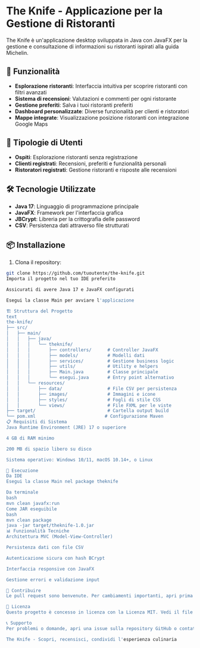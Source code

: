 # The Knife - Applicazione per la Gestione di Ristoranti

The Knife è un'applicazione desktop sviluppata in Java con JavaFX per la gestione e consultazione di informazioni su ristoranti ispirati alla guida Michelin.

## 🚀 Funzionalità

- **Esplorazione ristoranti**: Interfaccia intuitiva per scoprire ristoranti con filtri avanzati
- **Sistema di recensioni**: Valutazioni e commenti per ogni ristorante
- **Gestione preferiti**: Salva i tuoi ristoranti preferiti
- **Dashboard personalizzate**: Diverse funzionalità per clienti e ristoratori
- **Mappe integrate**: Visualizzazione posizione ristoranti con integrazione Google Maps

## 👥 Tipologie di Utenti

- **Ospiti**: Esplorazione ristoranti senza registrazione
- **Clienti registrati**: Recensioni, preferiti e funzionalità personali
- **Ristoratori registrati**: Gestione ristoranti e risposte alle recensioni

## 🛠️ Tecnologie Utilizzate

- **Java 17**: Linguaggio di programmazione principale
- **JavaFX**: Framework per l'interfaccia grafica
- **JBCrypt**: Libreria per la crittografia delle password
- **CSV**: Persistenza dati attraverso file strutturati

## 📦 Installazione

1. Clona il repository:
```bash
git clone https://github.com/tuoutente/the-knife.git
Importa il progetto nel tuo IDE preferito

Assicurati di avere Java 17 e JavaFX configurati

Esegui la classe Main per avviare l'applicazione

🏗️ Struttura del Progetto
text
the-knife/
├── src/
│   ├── main/
│   │   ├── java/
│   │   │   └── theknife/
│   │   │       ├── controllers/      # Controller JavaFX
│   │   │       ├── models/           # Modelli dati
│   │   │       ├── services/         # Gestione business logic
│   │   │       ├── utils/            # Utility e helpers
│   │   │       ├── Main.java         # Classe principale
│   │   │       └── esegui.java       # Entry point alternativo
│   │   └── resources/
│   │       ├── data/                 # File CSV per persistenza
│   │       ├── images/               # Immagini e icone
│   │       ├── styles/               # Fogli di stile CSS
│   │       └── views/                # File FXML per le viste
├── target/                           # Cartella output build
└── pom.xml                          # Configurazione Maven
📋 Requisiti di Sistema
Java Runtime Environment (JRE) 17 o superiore

4 GB di RAM minimo

200 MB di spazio libero su disco

Sistema operativo: Windows 10/11, macOS 10.14+, o Linux

🚦 Esecuzione
Da IDE
Esegui la classe Main nel package theknife

Da terminale
bash
mvn clean javafx:run
Come JAR eseguibile
bash
mvn clean package
java -jar target/theknife-1.0.jar
📊 Funzionalità Tecniche
Architettura MVC (Model-View-Controller)

Persistenza dati con file CSV

Autenticazione sicura con hash BCrypt

Interfaccia responsive con JavaFX

Gestione errori e validazione input

🤝 Contribuire
Le pull request sono benvenute. Per cambiamenti importanti, apri prima una issue per discutere cosa vorresti cambiare.

📄 Licenza
Questo progetto è concesso in licenza con la Licenza MIT. Vedi il file LICENSE per maggiori dettagli.

📞 Supporto
Per problemi o domande, apri una issue sulla repository GitHub o contatta [il tuo indirizzo email].

The Knife - Scopri, recensisci, condividi l'esperienza culinaria
